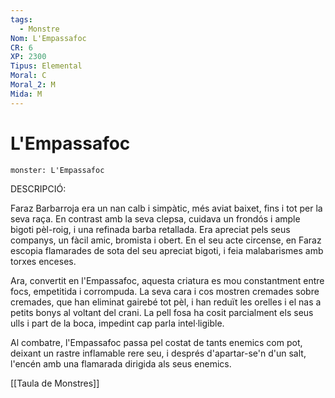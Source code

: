 ```yaml
---
tags:
  - Monstre
Nom: L'Empassafoc
CR: 6
XP: 2300
Tipus: Elemental
Moral: C
Moral_2: M
Mida: M
---
```

# L'Empassafoc

```statblock
monster: L'Empassafoc
```

DESCRIPCIÓ:

Faraz Barbarroja era un nan calb i simpàtic, més aviat baixet, fins i tot per la seva raça. En contrast amb la seva clepsa, cuidava un frondós i ample bigoti pèl-roig, i una refinada barba retallada. Era apreciat pels seus companys, un fàcil amic, bromista i obert. En el seu acte circense, en Faraz escopia flamarades de sota del seu apreciat bigoti, i feia malabarismes amb torxes enceses.

Ara, convertit en l'Empassafoc, aquesta criatura es mou constantment entre focs, empetitida i corrompuda. La seva cara i cos mostren cremades sobre cremades, que han eliminat gairebé tot pèl, i han reduït les orelles i el nas a petits bonys al voltant del crani. La pell fosa ha cosit parcialment els seus ulls i part de la boca, impedint cap parla intel·ligible.

Al combatre, l'Empassafoc passa pel costat de tants enemics com pot, deixant un rastre inflamable rere seu, i després d'apartar-se'n d'un salt, l'encén amb una flamarada dirigida als seus enemics.

[[Taula de Monstres]]



